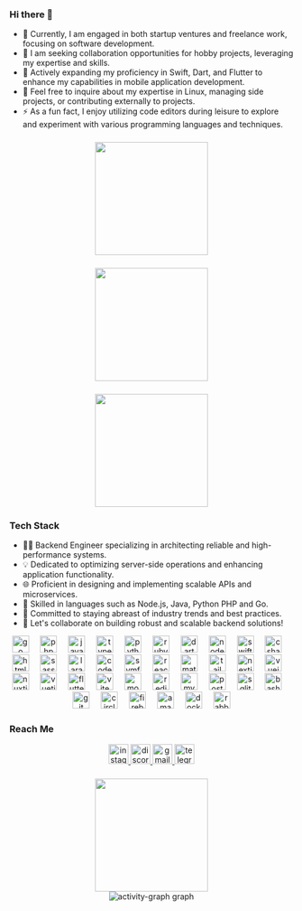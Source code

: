 ### Hi there 👋

- 🔭 Currently, I am engaged in both startup ventures and freelance work, focusing on software development.
- 👯 I am seeking collaboration opportunities for hobby projects, leveraging my expertise and skills.
- 🌱 Actively expanding my proficiency in Swift, Dart, and Flutter to enhance my capabilities in mobile application development.
- 💬 Feel free to inquire about my expertise in Linux, managing side projects, or contributing externally to projects.
- ⚡ As a fun fact, I enjoy utilizing code editors during leisure to explore and experiment with various programming languages and techniques.

### 

<div align="center">
  <a href="https://github-readme-stats.vercel.app/api?username=fatfatcocofat&theme=tokyonight">
    <img height=200 align="center" src="https://github-readme-stats.vercel.app/api?username=fatfatcocofat&theme=tokyonight" />
  </a>
  
  <!-- <a href="https://github-readme-stats.vercel.app/api/top-langs?username=fatfatcocofat&layout=compact&langs_count=8&card_width=320&theme=tokyonight">
    <img height=200 align="center" src="https://github-readme-stats.vercel.app/api/top-langs?username=fatfatcocofat&layout=compact&langs_count=8&card_width=200&theme=tokyonight" />
  </a> -->
</div>

###

<div align="center">
  <a href="https://streak-stats.demolab.com?user=fatfatcocofat&locale=en&mode=daily&theme=tokyonight&hide_border=false&border_radius=5">
    <img height=200 src="https://streak-stats.demolab.com?user=fatfatcocofat&locale=en&mode=daily&theme=tokyonight&hide_border=false&border_radius=5" />
  </a>
</div>

### 

<div align="center">
  <a href="https://github-readme-stats.vercel.app/api/top-langs?username=fatfatcocofat&layout=compact&langs_count=8&card_width=320&theme=tokyonight">
    <img height=200 align="center" src="https://github-readme-stats.vercel.app/api/top-langs?username=fatfatcocofat&layout=compact&langs_count=8&card_width=500&theme=tokyonight" />
  </a>
</div>

###

### Tech Stack

- 👨‍💻 Backend Engineer specializing in architecting reliable and high-performance systems.
- 💡 Dedicated to optimizing server-side operations and enhancing application functionality.
- 🌐 Proficient in designing and implementing scalable APIs and microservices.
- 🔧 Skilled in languages such as Node.js, Java, Python PHP and Go.
- 🚀 Committed to staying abreast of industry trends and best practices.
- 💬 Let's collaborate on building robust and scalable backend solutions!

<div align="center">
  <img src="https://cdn.jsdelivr.net/gh/devicons/devicon/icons/go/go-original.svg" height="30" alt="go logo"  />
  <img width="12" />
  <img src="https://cdn.jsdelivr.net/gh/devicons/devicon/icons/php/php-original.svg" height="30" alt="php logo"  />
  <img width="12" />
  <img src="https://cdn.jsdelivr.net/gh/devicons/devicon/icons/javascript/javascript-original.svg" height="30" alt="javascript logo"  />
  <img width="12" />
  <img src="https://cdn.jsdelivr.net/gh/devicons/devicon/icons/typescript/typescript-original.svg" height="30" alt="typescript logo"  />
  <img width="12" />
  <img src="https://cdn.jsdelivr.net/gh/devicons/devicon/icons/python/python-original.svg" height="30" alt="python logo"  />
  <img width="12" />
  <img src="https://cdn.jsdelivr.net/gh/devicons/devicon/icons/ruby/ruby-original.svg" height="30" alt="ruby logo"  />
  <img width="12" />
  <img src="https://cdn.jsdelivr.net/gh/devicons/devicon/icons/dart/dart-original.svg" height="30" alt="dart logo"  />
  <img width="12" />
  <img src="https://cdn.jsdelivr.net/gh/devicons/devicon/icons/nodejs/nodejs-original.svg" height="30" alt="nodejs logo"  />
  <img width="12" />
  <img src="https://cdn.jsdelivr.net/gh/devicons/devicon/icons/swift/swift-original.svg" height="30" alt="swift logo"  />
  <img width="12" />
  <img src="https://cdn.jsdelivr.net/gh/devicons/devicon/icons/csharp/csharp-original.svg" height="30" alt="csharp logo"  />
  <img width="12" />
  <img src="https://cdn.jsdelivr.net/gh/devicons/devicon/icons/html5/html5-original.svg" height="30" alt="html5 logo"  />
  <img width="12" />
  <img src="https://cdn.jsdelivr.net/gh/devicons/devicon/icons/sass/sass-original.svg" height="30" alt="sass logo"  />
  <img width="12" />
  <img src="https://cdn.simpleicons.org/laravel/FF2D20" height="30" alt="laravel logo"  />
  <img width="12" />
  <img src="https://cdn.simpleicons.org/codeigniter/EF4223" height="30" alt="codeigniter logo"  />
  <img width="12" />
  <img src="https://skillicons.dev/icons?i=symfony" height="30" alt="symfony logo"  />
  <img width="12" />
  <img src="https://cdn.jsdelivr.net/gh/devicons/devicon/icons/react/react-original.svg" height="30" alt="react logo"  />
  <img width="12" />
  <img src="https://cdn.jsdelivr.net/gh/devicons/devicon/icons/materialui/materialui-original.svg" height="30" alt="materialui logo"  />
  <img width="12" />
  <img src="https://skillicons.dev/icons?i=tailwind" height="30" alt="tailwindcss logo"  />
  <img width="12" />
  <img src="https://cdn.jsdelivr.net/gh/devicons/devicon/icons/nextjs/nextjs-original.svg" height="30" alt="nextjs logo"  />
  <img width="12" />
  <img src="https://cdn.jsdelivr.net/gh/devicons/devicon/icons/vuejs/vuejs-original.svg" height="30" alt="vuejs logo"  />
  <img width="12" />
  <img src="https://cdn.jsdelivr.net/gh/devicons/devicon/icons/nuxtjs/nuxtjs-original.svg" height="30" alt="nuxtjs logo"  />
  <img width="12" />
  <img src="https://cdn.jsdelivr.net/gh/devicons/devicon/icons/vuetify/vuetify-original.svg" height="30" alt="vuetify logo"  />
  <img width="12" />
  <img src="https://cdn.jsdelivr.net/gh/devicons/devicon/icons/flutter/flutter-original.svg" height="30" alt="flutter logo"  />
  <img width="12" />
  <img src="https://skillicons.dev/icons?i=vite" height="30" alt="vite logo"  />
  <img width="12" />
  <img src="https://skillicons.dev/icons?i=mongodb" height="30" alt="mongodb logo"  />
  <img width="12" />
  <img src="https://cdn.jsdelivr.net/gh/devicons/devicon/icons/redis/redis-original.svg" height="30" alt="redis logo"  />
  <img width="12" />
  <img src="https://cdn.jsdelivr.net/gh/devicons/devicon/icons/mysql/mysql-original.svg" height="30" alt="mysql logo"  />
  <img width="12" />
  <img src="https://cdn.jsdelivr.net/gh/devicons/devicon/icons/postgresql/postgresql-original.svg" height="30" alt="postgresql logo"  />
  <img width="12" />
  <img src="https://cdn.jsdelivr.net/gh/devicons/devicon/icons/sqlite/sqlite-original.svg" height="30" alt="sqlite logo"  />
  <img width="12" />
  <img src="https://cdn.simpleicons.org/gnubash/4EAA25" height="30" alt="bash logo"  />
  <img width="12" />
  <img src="https://cdn.jsdelivr.net/gh/devicons/devicon/icons/git/git-original.svg" height="30" alt="git logo"  />
  <img width="12" />
  <img src="https://cdn.jsdelivr.net/gh/devicons/devicon/icons/circleci/circleci-plain.svg" height="30" alt="circleci logo"  />
  <img width="12" />
  <img src="https://cdn.jsdelivr.net/gh/devicons/devicon/icons/firebase/firebase-plain.svg" height="30" alt="firebase logo"  />
  <img width="12" />
  <img src="https://skillicons.dev/icons?i=aws" height="30" alt="amazonwebservices logo"  />
  <img width="12" />
  <img src="https://cdn.jsdelivr.net/gh/devicons/devicon/icons/docker/docker-original.svg" height="30" alt="docker logo"  />
  <img width="12" />
  <img src="https://skillicons.dev/icons?i=rabbitmq" height="30" alt="rabbitmq logo"  />
</div>

### Reach Me

<div align="center">
  <a href="https://www.instagram.com/fatfatcocofat" target="_blank">
    <img src="https://img.shields.io/static/v1?message=Instagram&logo=instagram&label=&color=E4405F&logoColor=white&labelColor=&style=for-the-badge" height="35" alt="instagram logo"  />
  </a>
  <a href="https://discord.gg/snn67zm5" target="_blank">
    <img src="https://img.shields.io/static/v1?message=Discord&logo=discord&label=&color=7289DA&logoColor=white&labelColor=&style=for-the-badge" height="35" alt="discord logo"  />
  </a>
  <a href="mailto:fatfatcocofat@icloud.com" target="_blank">
    <img src="https://img.shields.io/static/v1?message=Gmail&logo=gmail&label=&color=D14836&logoColor=white&labelColor=&style=for-the-badge" height="35" alt="gmail logo"  />
  </a>
  <a href="https://t.me/fatfatcocofat" target="_blank">
    <img src="https://img.shields.io/static/v1?message=Telegram&logo=telegram&label=&color=2CA5E0&logoColor=white&labelColor=&style=for-the-badge" height="35" alt="telegram logo" />
  </a>
</div>

###

<div align="center">
  <!-- <a href="https://streak-stats.demolab.com?user=fatfatcocofat&locale=en&mode=daily&theme=tokyonight&hide_border=false&border_radius=5">
    <img height=200 src="https://streak-stats.demolab.com?user=fatfatcocofat&locale=en&mode=daily&theme=tokyonight&hide_border=false&border_radius=5" />
  </a> -->
  
  <a href="https://github-profile-trophy.vercel.app?username=fatfatcocofat&no-frame=false&row=2&column=4&no-bg=false&theme=tokyonight">
    <img height=200 src="https://github-profile-trophy.vercel.app?username=fatfatcocofat&no-frame=false&row=1&no-bg=false&theme=tokyonight" />
  </a>
</div>

<div align="center">
  <img src="https://github-readme-activity-graph.vercel.app/graph?username=fatfatcocofat&area=true&theme=tokyo-night" alt="activity-graph graph" /> <br>
</div>

